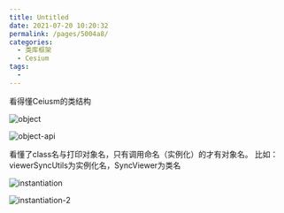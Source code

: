 ```yaml
---
title: Untitled
date: 2021-07-20 10:20:32
permalink: /pages/5004a8/
categories:
  - 类库框架
  - Cesium
tags:
  - 
---
```


 看得懂Ceiusm的类结构

![object](/Users/liyang/项目/011-我的博文/image-store/blog/library/cesium/object.png)

![object-api](/Users/liyang/项目/011-我的博文/image-store/blog/library/cesium/object-api.png)

看懂了class名与打印对象名，只有调用命名（实例化）的才有对象名。
比如：viewerSyncUtils为实例化名，SyncViewer为类名

![instantiation](/Users/liyang/项目/011-我的博文/image-store/blog/library/cesium/instantiation.png)

![instantiation-2](/Users/liyang/项目/011-我的博文/image-store/blog/library/cesium/instantiation-2.png)
